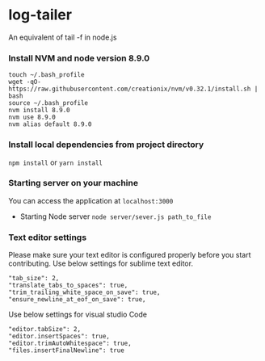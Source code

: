 # log-tailer
An equivalent of tail -f in node.js

### Install NVM and node version 8.9.0
```
touch ~/.bash_profile
wget -qO- https://raw.githubusercontent.com/creationix/nvm/v0.32.1/install.sh | bash
source ~/.bash_profile
nvm install 8.9.0
nvm use 8.9.0
nvm alias default 8.9.0
```

### Install local dependencies from project directory
```npm install``` or ```yarn install```



### Starting server on your machine
You can access the application at `localhost:3000`

- Starting Node server
`node server/sever.js path_to_file`


### Text editor settings
Please make sure your text editor is configured properly before you start contributing.
Use below settings for sublime text editor.
```
"tab_size": 2,
"translate_tabs_to_spaces": true,
"trim_trailing_white_space_on_save": true,
"ensure_newline_at_eof_on_save": true,
```
Use below settings for visual studio Code
```
"editor.tabSize": 2,
"editor.insertSpaces": true,
"editor.trimAutoWhitespace": true,
"files.insertFinalNewline": true

```
